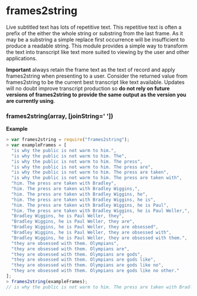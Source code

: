 # frames2string

Live subtitled text has lots of repetitive text. 
This repetitive text is often a prefix of the either the whole string or substring from the last frame. 
As it may be a substring a simple replace first occurrence will be insufficient to produce a readable string.
This module provides a simple way to transform the text into transcript like text more suited to viewing by the user and other applications. 

**Important** always retain the frame text as the text of record and apply frames2string when presenting to a user.
Consider the returned value from frames2string to be the current best transcript like text available.
Updates will no doubt improve transcript production so **do not rely on future versions of frames2string to provide the same output as the version you are currently using**. 

### frames2string(array, [joinString=' '])

__Example__
``` js
> var frames2string = require("frames2string");
> var exampleFrames = [
  "is why the public is not warm to him.",
  "is why the public is not warm to him. The",
  "is why the public is not warm to him. The press",
  "is why the public is not warm to him. The press are",
  "is why the public is not warm to him. The press are taken",
  "is why the public is not warm to him. The press are taken with",
  "him. The press are taken with Bradley",
  "him. The press are taken with Bradley Wiggins,",
  "him. The press are taken with Bradley Wiggins, he",
  "him. The press are taken with Bradley Wiggins, he is",
  "him. The press are taken with Bradley Wiggins, he is Paul",
  "him. The press are taken with Bradley Wiggins, he is Paul Weller,",
  "Bradley Wiggins, he is Paul Weller, they",
  "Bradley Wiggins, he is Paul Weller, they are",
  "Bradley Wiggins, he is Paul Weller, they are obsessed",
  "Bradley Wiggins, he is Paul Weller, they are obsessed with",
  "Bradley Wiggins, he is Paul Weller, they are obsessed with them.",
  "they are obsessed with them. Olympians",
  "they are obsessed with them. Olympians are",
  "they are obsessed with them. Olympians are gods",
  "they are obsessed with them. Olympians are gods like",
  "they are obsessed with them. Olympians are gods like no",
  "they are obsessed with them. Olympians are gods like no other."
];
> frames2string(exampleFrames);
// is why the public is not warm to him. The press are taken with Bradley Wiggins, he is Paul Weller, they are obsessed with them. Olympians are gods like no other.
```